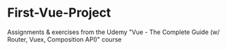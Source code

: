 # First-Vue-Project
Assignments &amp; exercises from the Udemy "Vue - The Complete Guide (w/ Router, Vuex, Composition API)" course

